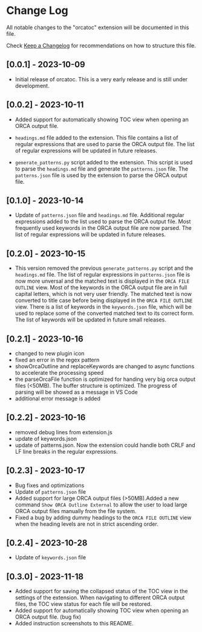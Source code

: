 # Change Log

All notable changes to the "orcatoc" extension will be documented in this file.

Check [Keep a Changelog](http://keepachangelog.com/) for recommendations on how to structure this file.

## [0.0.1] - 2023-10-09

- Initial release of orcatoc. This is a very early release and is still under development.

## [0.0.2] - 2023-10-11

- Added support for automatically showing TOC view when opening an ORCA output file.

- `headings.md` file added to the extension. This file contains a list of regular expressions that are used to parse the ORCA output file. The list of regular expressions will be updated in future releases.

- `generate_patterns.py` script added to the extension. This script is used to parse the `headings.md` file and generate the `patterns.json` file. The `patterns.json` file is used by the extension to parse the ORCA output file.

## [0.1.0] - 2023-10-14

- Update of `patterns.json` file and `headings.md` file. Additional regular expressions added to the list used to parse the ORCA output file. Most frequently used keywords in the ORCA output file are now parsed. The list of regular expressions will be updated in future releases.

## [0.2.0] - 2023-10-15

- This version removed the previous `generate_patterns.py` script and the `headings.md` file. The list of regular expressions in `patterns.json` file is now more unversal and the matched text is displayed in the `ORCA FILE OUTLINE` view. Most of the keywords in the ORCA output file are in full capital letters, which is not very user friendly. The matched text is now converted to title case before being displayed in the `ORCA FILE OUTLINE` view. There is a list of keywords in the `keywords.json` file, which will be used to replace some of the converted matched text to its correct form. The list of keywords will be updated in future small releases.

## [0.2.1] - 2023-10-16

- changed to new plugin icon
- fixed an error in the regex pattern
- showOrcaOutline and replaceKeywords are changed to async functions to accelerate the processing speed
- the parseOrcaFile function is optimized for handing very big orca output files (<50MB). The buffer structure is optimized. The progress of parsing will be showed as a message in VS Code
- additional error message is added

## [0.2.2] - 2023-10-16

- removed debug lines from extension.js
- update of keywords.json
- update of patterns.json. Now the extension could handle both CRLF and LF line breaks in the regular expressions.

## [0.2.3] - 2023-10-17

- Bug fixes and optimizations
- Update of `patterns.json` file
- Added support for large ORCA output files (>50MB).Added a new command `Show ORCA Outline External` to allow the user to load large ORCA output files manually from the file system.
- Fixed a bug by adding dummy headings to the `ORCA FILE OUTLINE` view when the heading levels are not in strict ascending order.

## [0.2.4] - 2023-10-28

- Update of `keywords.json` file

## [0.3.0] - 2023-11-18

- Added support for saving the collapsed status of the TOC view in the settings of the extension. When navigating to different ORCA output files, the TOC view status for each file will be restored.
- Added support for automatically showing TOC view when opening an ORCA output file. (bug fix)
- Added instruction screenshots to this README.
